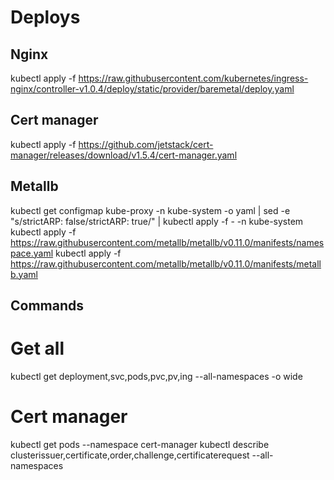 # Deploys
## Nginx
kubectl apply -f https://raw.githubusercontent.com/kubernetes/ingress-nginx/controller-v1.0.4/deploy/static/provider/baremetal/deploy.yaml
## Cert manager
kubectl apply -f https://github.com/jetstack/cert-manager/releases/download/v1.5.4/cert-manager.yaml
## Metallb
kubectl get configmap kube-proxy -n kube-system -o yaml | sed -e "s/strictARP: false/strictARP: true/" | kubectl apply -f - -n kube-system
kubectl apply -f https://raw.githubusercontent.com/metallb/metallb/v0.11.0/manifests/namespace.yaml
kubectl apply -f https://raw.githubusercontent.com/metallb/metallb/v0.11.0/manifests/metallb.yaml

## Commands
# Get all
kubectl get deployment,svc,pods,pvc,pv,ing --all-namespaces -o wide
# Cert manager
kubectl get pods --namespace cert-manager
kubectl describe clusterissuer,certificate,order,challenge,certificaterequest --all-namespaces